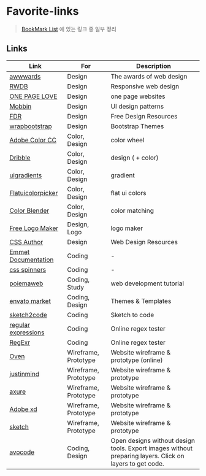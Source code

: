 # Favorite-links
> [BookMark List](https://www.notion.so/corini/54ef1fe76909418d95b4bc5140dc7ae6?v=63ef0520c16f42ff9a3c176a4b30ec40) 에 있는 링크 중 일부 정리

## Links 

| Link                                                             | For                  | Description                                                                                             |
| ---------------------------------------------------------------- | -------------------- | ------------------------------------------------------------------------------------------------------- |
| [awwwards](https://www.awwwards.com/)                            | Design               | The awards of web design                                                                                |
| [RWDB](http://rwdb.kr/)                                          | Design               | Responsive web design                                                                                   |
| [ONE PAGE LOVE](https://onepagelove.com/)                        | Design               | one page websites                                                                                       |
| [Mobbin](https://mobbin.design/)                                 | Design               | UI design patterns                                                                                      |
| [FDR](https://freedesignresources.net/)                          | Design               | Free Design Resources                                                                                   |
| [wrapbootstrap](https://wrapbootstrap.com/)                      | Design               | Bootstrap Themes                                                                                        |
| [Adobe Color CC](https://color.adobe.com/ko/create/color-wheel/) | Color, Design        | color wheel                                                                                             |
| [Dribble](https://dribbble.com/)                                 | Color, Design        | design ( + color)                                                                                       |
| [uigradients](https://uigradients.com/)                          | Color, Design        | gradient                                                                                                |
| [Flatuicolorpicker](http://www.flatuicolorpicker.com/)           | Color, Design        | flat ui colors                                                                                          |
| [Color Blender](http://www.colorblender.com/)                    | Color, Design        | color matching                                                                                          |
| [Free Logo Maker](https://logomakr.com/)                         | Design, Logo         | logo maker                                                                                              |
| [CSS Author](https://cssauthor.com/)                             | Design               | Web Design Resources                                                                                    |
| [Emmet Documentation](https://docs.emmet.io/cheat-sheet/)        | Coding               | -                                                                                                       |
| [css spinners](http://tobiasahlin.com/spinkit/)                  | Coding               | -                                                                                                       |
| [poiemaweb](https://poiemaweb.com/)                              | Coding, Study        | web development tutorial                                                                                |
| [envato market](https://themeforest.net/)                        | Coding, Design       | Themes & Templates                                                                                      |
| [sketch2code](https://sketch2code.azurewebsites.net/)            | Coding               | Sketch to code                                                                                          |
| [regular expressions](https://regex101.com/)                     | Coding               | Online regex tester                                                                                     |
| [RegExr](https://regexr.com/)                                    | Coding               | Online regex tester                                                                                     |
| [Oven](https://ovenapp.io/)                                      | Wireframe, Prototype | Website wireframe & prototype (online)                                                                  |
| [justinmind](https://www.justinmind.com/)                        | Wireframe, Prototype | Website wireframe & prototype                                                                           |
| [axure](https://www.axure.com/)                                  | Wireframe, Prototype | Website wireframe & prototype                                                                           |
| [Adobe xd](https://www.adobe.com/products/xd.html)               | Wireframe, Prototype | Website wireframe & prototype                                                                           |
| [sketch](https://www.sketchapp.com/)                             | Wireframe, Prototype | Website wireframe & prototype                                                                           |
| [avocode](https://avocode.com/)                                  | Coding, Design       | Open designs without design tools. Export images without preparing layers. Click on layers to get code. |